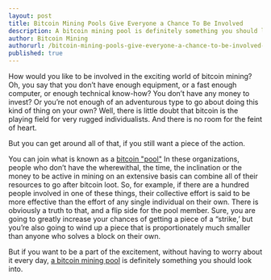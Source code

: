 ```yaml
---
layout: post
title: Bitcoin Mining Pools Give Everyone a Chance To Be Involved
description: A bitcoin mining pool is definitely something you should look into.
author: Bitcoin Mining
authorurl: /bitcoin-mining-pools-give-everyone-a-chance-to-be-involved-12
published: true
---
```


How would you like to be involved in the exciting world of bitcoin mining? Oh, you say that you don’t have enough equipment, or a fast enough computer, or enough technical know-how? You don’t have any money to invest? Or you’re not enough of an adventurous type to go about doing this kind of thing on your own? Well, there is little doubt that bitcoin is the playing field for very rugged individualists. And there is no room for the feint of heart.

But you can get around all of that, if you still want a piece of the action.

You can join what is known as a [bitcoin "pool"](/bitcoin-mining-pools/) In these organizations, people who don’t have the wherewithal, the time, the inclination or the money to be active in mining on an extensive basis can combine all of their resources to go after bitcoin loot. So, for example, if there are a hundred people involved in one of these things, their collective effort is said to be more effective than the effort of any single individual on their own. There is obviously a truth to that, and a flip side for the pool member. Sure, you are going to greatly increase your chances of getting a piece of a “strike,’ but you’re also going to wind up a piece that is proportionately much smaller than anyone who solves a block on their own.

But if you want to be a part of the excitement, without having to worry about it every day, [a bitcoin mining pool](/bitcoin-mining-pools/) is definitely something you should look into.
